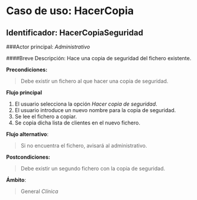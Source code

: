 Caso de uso: HacerCopia
=======================

Identificador: HacerCopiaSeguridad
----------------------------------

###Actor principal: *Administrativo*

####Breve Descripción: Hace una copia de seguridad del fichero existente.

**Precondiciones:**
>Debe existir un fichero al que hacer una copia de seguridad.

**Flujo principal**

1.  El usuario selecciona la opción _Hacer copia de seguridad_.
2.  El usuario introduce un nuevo nombre para la copia de seguridad.
3.  Se lee el fichero a copiar.
4.  Se copia dicha lista de clientes en el nuevo fichero.



**Flujo alternativo**:
>Si no encuentra el fichero, avisará al administrativo.

**Postcondiciones:**
>Debe existir un segundo fichero con la copia de seguridad.

**Ámbito**:
>General *Clínica*
